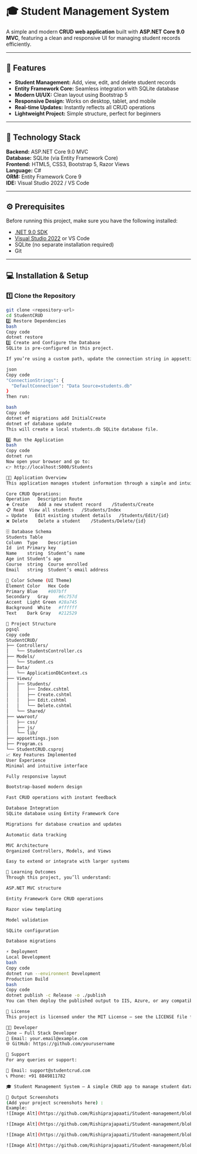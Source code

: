 # 🎓 Student Management System

A simple and modern **CRUD web application** built with **ASP.NET Core 9.0 MVC**, featuring a clean and responsive UI for managing student records efficiently.

---

## 🚀 Features

- **Student Management:** Add, view, edit, and delete student records  
- **Entity Framework Core:** Seamless integration with SQLite database  
- **Modern UI/UX:** Clean layout using Bootstrap 5  
- **Responsive Design:** Works on desktop, tablet, and mobile  
- **Real-time Updates:** Instantly reflects all CRUD operations  
- **Lightweight Project:** Simple structure, perfect for beginners  

---

## 🧱 Technology Stack

**Backend:** ASP.NET Core 9.0 MVC  
**Database:** SQLite (via Entity Framework Core)  
**Frontend:** HTML5, CSS3, Bootstrap 5, Razor Views  
**Language:** C#  
**ORM:** Entity Framework Core 9  
**IDE:** Visual Studio 2022 / VS Code  

---

## ⚙️ Prerequisites

Before running this project, make sure you have the following installed:

- [.NET 9.0 SDK](https://dotnet.microsoft.com/)
- [Visual Studio 2022](https://visualstudio.microsoft.com/) or VS Code
- SQLite (no separate installation required)
- Git

---

## 💻 Installation & Setup

### 1️⃣ Clone the Repository
```bash
git clone <repository-url>
cd StudentCRUD
2️⃣ Restore Dependencies
bash
Copy code
dotnet restore
3️⃣ Create and Configure the Database
SQLite is pre-configured in this project.

If you’re using a custom path, update the connection string in appsettings.json:

json
Copy code
"ConnectionStrings": {
  "DefaultConnection": "Data Source=students.db"
}
Then run:

bash
Copy code
dotnet ef migrations add InitialCreate
dotnet ef database update
This will create a local students.db SQLite database file.

4️⃣ Run the Application
bash
Copy code
dotnet run
Now open your browser and go to:
👉 http://localhost:5000/Students

🧑‍🏫 Application Overview
This application manages student information through a simple and intuitive interface.

Core CRUD Operations:
Operation	Description	Route
➕ Create	Add a new student record	/Students/Create
📋 Read	View all students	/Students/Index
✏️ Update	Edit existing student details	/Students/Edit/{id}
❌ Delete	Delete a student	/Students/Delete/{id}

🗄️ Database Schema
Students Table
Column	Type	Description
Id	int	Primary key
Name	string	Student’s name
Age	int	Student’s age
Course	string	Course enrolled
Email	string	Student’s email address

🎨 Color Scheme (UI Theme)
Element	Color	Hex Code
Primary	Blue	#007bff
Secondary	Gray	#6c757d
Accent	Light Green	#28a745
Background	White	#ffffff
Text	Dark Gray	#212529

📂 Project Structure
pgsql
Copy code
StudentCRUD/
├── Controllers/
│   └── StudentsController.cs
├── Models/
│   └── Student.cs
├── Data/
│   └── ApplicationDbContext.cs
├── Views/
│   ├── Students/
│   │   ├── Index.cshtml
│   │   ├── Create.cshtml
│   │   ├── Edit.cshtml
│   │   └── Delete.cshtml
│   └── Shared/
├── wwwroot/
│   ├── css/
│   ├── js/
│   └── lib/
├── appsettings.json
├── Program.cs
└── StudentCRUD.csproj
📈 Key Features Implemented
User Experience
Minimal and intuitive interface

Fully responsive layout

Bootstrap-based modern design

Fast CRUD operations with instant feedback

Database Integration
SQLite database using Entity Framework Core

Migrations for database creation and updates

Automatic data tracking

MVC Architecture
Organized Controllers, Models, and Views

Easy to extend or integrate with larger systems

🧠 Learning Outcomes
Through this project, you’ll understand:

ASP.NET MVC structure

Entity Framework Core CRUD operations

Razor view templating

Model validation

SQLite configuration

Database migrations

⚡ Deployment
Local Development
bash
Copy code
dotnet run --environment Development
Production Build
bash
Copy code
dotnet publish -c Release -o ./publish
You can then deploy the published output to IIS, Azure, or any compatible web host.

📜 License
This project is licensed under the MIT License — see the LICENSE file for details.

👨‍💻 Developer
Jone — Full Stack Developer
📧 Email: your.email@example.com
🌐 GitHub: https://github.com/yourusername

💬 Support
For any queries or support:

📧 Email: support@studentcrud.com
📞 Phone: +91 8849811782

🎓 Student Management System – A simple CRUD app to manage student data efficiently and learn ASP.NET Core MVC basics.

📸 Output Screenshots
(Add your project screenshots here) :
Example:
![Image Alt](https://github.com/Rishiprajapaati/Student-management/blob/main/Screenshot%202025-10-30%20200310.png?raw=true) 

![Image Alt](https://github.com/Rishiprajapaati/Student-management/blob/main/Screenshot%202025-10-30%20200337.png?raw=true) 

![Image Alt](https://github.com/Rishiprajapaati/Student-management/blob/main/Screenshot%202025-10-30%20221633.png?raw=true) 

![Image Alt](https://github.com/Rishiprajapaati/Student-management/blob/main/Screenshot%202025-10-30%20221701.png?raw=true) 


